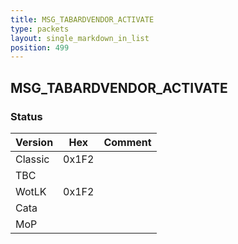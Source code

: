 ```yaml
---
title: MSG_TABARDVENDOR_ACTIVATE
type: packets
layout: single_markdown_in_list
position: 499
---
```


## MSG_TABARDVENDOR_ACTIVATE

### Status

Version    | Hex        | Comment
---------- | ---------- | ---------- 
Classic    | 0x1F2      | 
TBC        |            | 
WotLK      | 0x1F2      | 
Cata       |            | 
MoP        |            | 